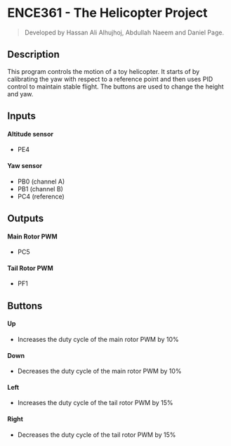 # ENCE361 - The Helicopter Project 

> Developed by Hassan Ali Alhujhoj, Abdullah Naeem and Daniel Page.

## Description
This program controls the motion of a toy helicopter. It starts of by
calibrating the yaw with respect to a reference point and then uses
PID control to maintain stable flight. The buttons are used to change
the height and yaw.

## Inputs

#### Altitude sensor
- PE4

#### Yaw sensor
- PB0 (channel A)
- PB1 (channel B)
- PC4 (reference)

## Outputs

#### Main Rotor PWM
- PC5

#### Tail Rotor PWM
- PF1

## Buttons

#### Up
- Increases the duty cycle of the main rotor PWM by 10%

#### Down
- Decreases the duty cycle of the main rotor PWM by 10%

#### Left
- Increases the duty cycle of the tail rotor PWM by 15%

#### Right
- Decreases the duty cycle of the tail rotor PWM by 15%